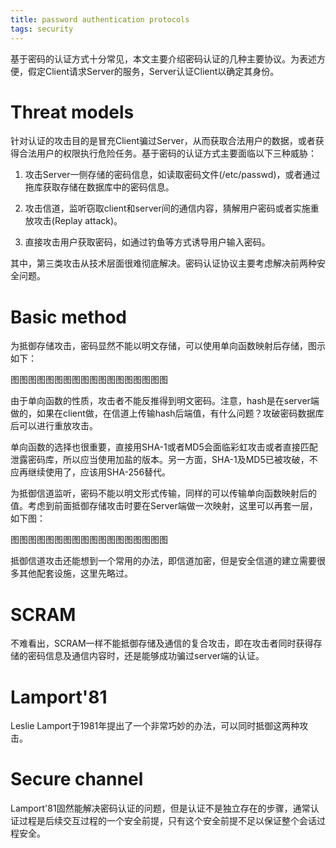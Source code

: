 ```yaml
---
title: password authentication protocols
tags: security
---
```


基于密码的认证方式十分常见，本文主要介绍密码认证的几种主要协议。为表述方便，假定Client请求Server的服务，Server认证Client以确定其身份。

# Threat models

针对认证的攻击目的是冒充Client骗过Server，从而获取合法用户的数据，或者获得合法用户的权限执行危险任务。基于密码的认证方式主要面临以下三种威胁：

1. 攻击Server一侧存储的密码信息，如读取密码文件(/etc/passwd)，或者通过拖库获取存储在数据库中的密码信息。

2. 攻击信道，监听窃取client和server间的通信内容，猜解用户密码或者实施重放攻击(Replay attack)。

3. 直接攻击用户获取密码，如通过钓鱼等方式诱导用户输入密码。

其中，第三类攻击从技术层面很难彻底解决。密码认证协议主要考虑解决前两种安全问题。

# Basic method

为抵御存储攻击，密码显然不能以明文存储，可以使用单向函数映射后存储，图示如下：

图图图图图图图图图图图图图图图图图图

由于单向函数的性质，攻击者不能反推得到明文密码。注意，hash是在server端做的，如果在client做，在信道上传输hash后端值，有什么问题？攻破密码数据库后可以进行重放攻击。

单向函数的选择也很重要，直接用SHA-1或者MD5会面临彩虹攻击或者直接匹配泄露密码库，所以应当使用加盐的版本。另一方面，SHA-1及MD5已被攻破，不应再继续使用了，应该用SHA-256替代。

为抵御信道监听，密码不能以明文形式传输，同样的可以传输单向函数映射后的值。考虑到前面抵御存储攻击时要在Server端做一次映射，这里可以再套一层，如下图：

图图图图图图图图图图图图图图图图图图

抵御信道攻击还能想到一个常用的办法，即信道加密，但是安全信道的建立需要很多其他配套设施，这里先略过。

# SCRAM

不难看出，SCRAM一样不能抵御存储及通信的复合攻击，即在攻击者同时获得存储的密码信息及通信内容时，还是能够成功骗过server端的认证。

# Lamport'81

Leslie Lamport于1981年提出了一个非常巧妙的办法，可以同时抵御这两种攻击。

# Secure channel

Lamport'81固然能解决密码认证的问题，但是认证不是独立存在的步骤，通常认证过程是后续交互过程的一个安全前提，只有这个安全前提不足以保证整个会话过程安全。
